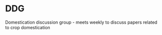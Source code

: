 # DDG
Domestication discussion group - meets weekly to discuss papers related to crop domestication
